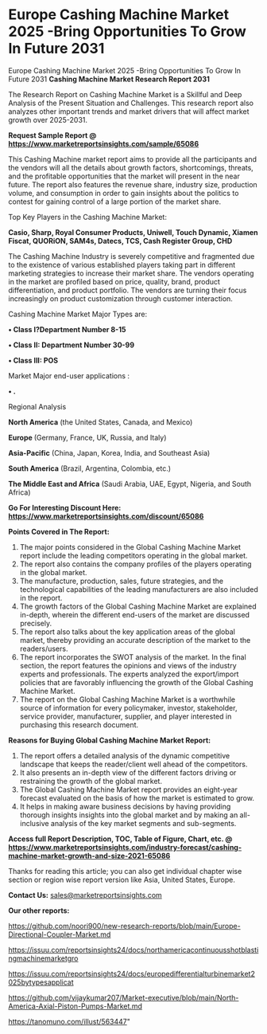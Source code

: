 # Europe Cashing Machine Market 2025 -Bring Opportunities To Grow In Future 2031
Europe Cashing Machine Market 2025 -Bring Opportunities To Grow In Future 2031
<strong>Cashing Machine Market Research Report 2031</strong>

The Research Report on Cashing Machine Market is a Skillful and Deep Analysis of the Present Situation and Challenges. This research report also analyzes other important trends and market drivers that will affect market growth over 2025-2031.

<strong>Request Sample Report @ <a href=https://www.marketreportsinsights.com/sample/65086>https://www.marketreportsinsights.com/sample/65086</a></strong>

This Cashing Machine market report aims to provide all the participants and the vendors will all the details about growth factors, shortcomings, threats, and the profitable opportunities that the market will present in the near future. The report also features the revenue share, industry size, production volume, and consumption in order to gain insights about the politics to contest for gaining control of a large portion of the market share.

Top Key Players in the Cashing Machine Market:

<strong>Casio, Sharp, Royal Consumer Products, Uniwell, Touch Dynamic, Xiamen Fiscat, QUORiON, SAM4s, Datecs, TCS, Cash Register Group, CHD</strong>

The Cashing Machine Industry is severely competitive and fragmented due to the existence of various established players taking part in different marketing strategies to increase their market share. The vendors operating in the market are profiled based on price, quality, brand, product differentiation, and product portfolio. The vendors are turning their focus increasingly on product customization through customer interaction.

Cashing Machine Market Major Types are:

<strong>• Class I?Department Number 8-15

• Class II: Department Number 30-99

• Class III: POS</strong>

Market Major end-user applications :

<strong>• .</strong>

Regional Analysis

</u><strong><b>North America</b></strong> (the United States, Canada, and Mexico)

<strong><b>Europe </b></strong>(Germany, France, UK, Russia, and Italy)

<strong><b>Asia-Pacific</b></strong> (China, Japan, Korea, India, and Southeast Asia)

<strong><b>South America</b></strong> (Brazil, Argentina, Colombia, etc.)

<strong><b>The Middle East and Africa</b></strong> (Saudi Arabia, UAE, Egypt, Nigeria, and South Africa)

<strong>Go For Interesting Discount Here: <a href=https://www.marketreportsinsights.com/discount/65086>https://www.marketreportsinsights.com/discount/65086</a></strong>

<strong>Points Covered in The Report:</strong>
<ol>
  <li>The major points considered in the Global Cashing Machine Market report include the leading competitors operating in the global market.</li>
  <li>The report also contains the company profiles of the players operating in the global market.</li>
  <li>The manufacture, production, sales, future strategies, and the technological capabilities of the leading manufacturers are also included in the report.</li>
  <li>The growth factors of the Global Cashing Machine Market are explained in-depth, wherein the different end-users of the market are discussed precisely.</li>
  <li>The report also talks about the key application areas of the global market, thereby providing an accurate description of the market to the readers/users.</li>
  <li>The report incorporates the SWOT analysis of the market. In the final section, the report features the opinions and views of the industry experts and professionals. The experts analyzed the export/import policies that are favorably influencing the growth of the Global Cashing Machine Market.</li>
  <li>The report on the Global Cashing Machine Market is a worthwhile source of information for every policymaker, investor, stakeholder, service provider, manufacturer, supplier, and player interested in purchasing this research document.</li>
</ol>
<strong>Reasons for Buying Global Cashing Machine Market Report:</strong>

<ol>
  <li>The report offers a detailed analysis of the dynamic competitive landscape that keeps the reader/client well ahead of the competitors.</li>
  <li>It also presents an in-depth view of the different factors driving or restraining the growth of the global market.</li>
  <li>The Global Cashing Machine Market report provides an eight-year forecast evaluated on the basis of how the market is estimated to grow.</li>
  <li>It helps in making aware business decisions by having providing thorough insights insights into the global market and by making an all-inclusive analysis of the key market segments and sub-segments.</li>
</ol>
<strong>Access full Report Description, TOC, Table of Figure, Chart, etc. @ <a href=https://www.marketreportsinsights.com/industry-forecast/cashing-machine-market-growth-and-size-2021-65086>https://www.marketreportsinsights.com/industry-forecast/cashing-machine-market-growth-and-size-2021-65086</a></strong>


Thanks for reading this article; you can also get individual chapter wise section or region wise report version like Asia, United States, Europe.

<strong>Contact Us:</strong>
sales@marketreportsinsights.com

<strong>Our other reports:</strong>

<a href=https://github.com/noori900/new-research-reports/blob/main/Europe-Directional-Coupler-Market.md>https://github.com/noori900/new-research-reports/blob/main/Europe-Directional-Coupler-Market.md</a>

<a href=https://issuu.com/reportsinsights24/docs/northamericacontinuousshotblastingmachinemarketgro>https://issuu.com/reportsinsights24/docs/northamericacontinuousshotblastingmachinemarketgro</a>

<a href=https://issuu.com/reportsinsights24/docs/europedifferentialturbinemarket2025bytypesapplicat>https://issuu.com/reportsinsights24/docs/europedifferentialturbinemarket2025bytypesapplicat</a>

<a href=https://github.com/vijaykumar207/Market-executive/blob/main/North-America-Axial-Piston-Pumps-Market.md>https://github.com/vijaykumar207/Market-executive/blob/main/North-America-Axial-Piston-Pumps-Market.md</a>

<a href=https://tanomuno.com/illust/563447>https://tanomuno.com/illust/563447</a>"
